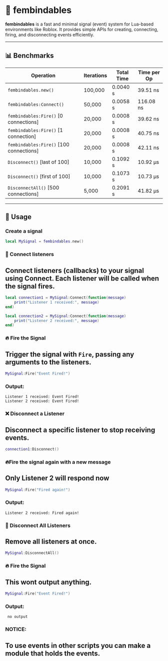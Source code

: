 # 🔗 fembindables

**fembindables** is a fast and minimal signal (event) system for Lua-based environments like Roblox. It provides simple APIs for creating, connecting, firing, and disconnecting events efficiently.

---

## 📊 Benchmarks

| Operation                                | Iterations |   Total Time |  Time per Op |
|-----------------------------------------|------------|---------------|---------------|
| `fembindables.new()`                    | 100,000    | 0.0040 s     | 39.51 ns      |
| `fembindables:Connect()`                | 50,000     | 0.0058 s     | 116.08 ns     |
| `fembindables:Fire()` [0 connections]   | 20,000     | 0.0008 s     | 39.62 ns      |
| `fembindables:Fire()` [1 connection]    | 20,000     | 0.0008 s     | 40.75 ns      |
| `fembindables:Fire()` [100 connections] | 20,000     | 0.0008 s     | 42.11 ns      |
| `Disconnect()` [last of 100]            | 10,000     | 0.1092 s     | 10.92 µs      |
| `Disconnect()` [first of 100]           | 10,000     | 0.1073 s     | 10.73 µs      |
| `DisconnectAll()` [500 connections]     | 5,000      | 0.2091 s     | 41.82 µs      |

---

## 🚀 Usage

### Create a signal
```lua
local MySignal = fembindables.new()
```

### 🔗 Connect listeners
## Connect listeners (callbacks) to your signal using Connect. Each listener will be called when the signal fires.
```lua
local connection1 = MySignal:Connect(function(message)
	print("Listener 1 received:", message)
end)

local connection2 = MySignal:Connect(function(message)
	print("Listener 2 received:", message)
end)
```


### 🔥 Fire the Signal
## Trigger the signal with ```Fire```, passing any arguments to the listeners.
```lua
MySignal:Fire("Event Fired!")
```

### Output:
```
Listener 1 received: Event Fired!
Listener 2 received: Event Fired!
```

### ❌ Disconnect a Listener
## Disconnect a specific listener to stop receiving events.
```lua
connection1:Disconnect()
```

### 🔥Fire the signal again with a new message
## Only Listener 2 will respond now
```lua
MySignal:Fire("Fired again!")
```

### Output:
```
Listener 2 received: Fired again!
```

### 🔁 Disconnect All Listeners
## Remove all listeners at once.
```lua
MySignal:DisconnectAll()
```

### 🔥 Fire the Signal
## This wont output anything.
```lua
MySignal:Fire("Event Fired!")
```
### Output:
```
 no output
```

### NOTICE:
## To use events in other scripts you can make a module that holds the events.
